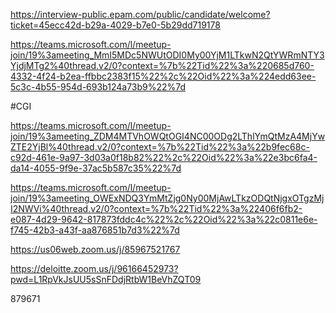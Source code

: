 https://interview-public.epam.com/public/candidate/welcome?ticket=45ecc42d-b29a-4029-b7e0-5b29dd719178


https://teams.microsoft.com/l/meetup-join/19%3ameeting_MmI5MDc5NWUtODI0My00YjM1LTkwN2QtYWRmNTY3YjdjMTg2%40thread.v2/0?context=%7b%22Tid%22%3a%220685d760-4332-4f24-b2ea-ffbbc2383f15%22%2c%22Oid%22%3a%224edd63ee-5c3c-4b55-954d-693b124a73b9%22%7d

#CGI

https://teams.microsoft.com/l/meetup-join/19%3ameeting_ZDM4MTVhOWQtOGI4NC00ODg2LThlYmQtMzA4MjYwZTE2YjBl%40thread.v2/0?context=%7b%22Tid%22%3a%22b9fec68c-c92d-461e-9a97-3d03a0f18b82%22%2c%22Oid%22%3a%22e3bc6fa4-da14-4055-9f9e-37ac5b587c35%22%7d

https://teams.microsoft.com/l/meetup-join/19%3ameeting_OWExNDQ3YmMtZjg0Ny00MjAwLTkzODQtNjgxOTgzMjI2NWVi%40thread.v2/0?context=%7b%22Tid%22%3a%22406f6fb2-e087-4d29-9642-817873fddc4c%22%2c%22Oid%22%3a%22c0811e6e-f745-42b3-a43f-aa876851b7d3%22%7d

https://us06web.zoom.us/j/85967521767

https://deloitte.zoom.us/j/96166452973?pwd=L1RpVkJsUU5sSnFDdjRtbW1BeVhZQT09


879671
